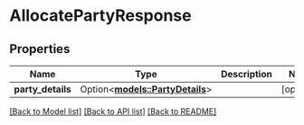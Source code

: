 # AllocatePartyResponse

## Properties

Name | Type | Description | Notes
------------ | ------------- | ------------- | -------------
**party_details** | Option<[**models::PartyDetails**](PartyDetails.md)> |  | [optional]

[[Back to Model list]](../README.md#documentation-for-models) [[Back to API list]](../README.md#documentation-for-api-endpoints) [[Back to README]](../README.md)


